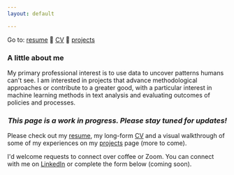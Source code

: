 ```yaml
---
layout: default

---
```


Go to:   [resume](https://nayp3.github.io/resume)  🔹  [CV](https://nayp3.github.io/CV)  🔹  [projects](https://nayp3.github.io/portfolio)


### A little about me

My primary professional interest is to use data to uncover patterns humans can't see. I am interested in projects that advance methodological approaches or contribute to a greater good, with a particular interest in machine learning methods in text analysis and evaluating outcomes of policies and processes.

<!--
<div style="text-align: center;">
  <img src="/assets/img/OIP-678424935.jpg" alt="Author Photo" width="150" height="150"> 
</div>
-->

<h3><p align="center"><i>This page is a work in progress. Please stay tuned for updates!</i></p></h3>

Please check out my [resume](https://nayp3.github.io/resume), my long-form [CV](https://nayp3.github.io/CV) and a visual walkthrough of some of my experiences on my [projects](https://nayp3.github.io/portfolio) page (more to come). 

I'd welcome requests to connect over coffee or Zoom. You can connect with me on [LinkedIn](https://www.linkedin.com/in/naypetrucelli/) or complete the form below (coming soon). 

